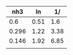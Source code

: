 | nh3   | ln   | 1/   |
| ----- | ---- | ---- |
| 0.6   | 0.51 | 1.6  |
| 0.296 | 1.22 | 3.38 |
| 0.146 | 1.92 | 6.85 |
|       |      |      |
